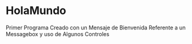 # HolaMundo
Primer Programa Creado con un Mensaje de Bienvenida Referente a un Messagebox y uso de Algunos Controles

